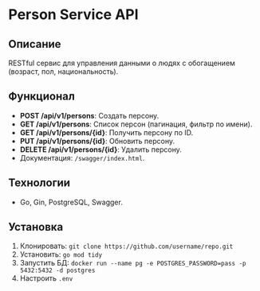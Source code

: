 # Person Service API

## Описание
RESTful сервис для управления данными о людях с обогащением (возраст, пол, национальность).

## Функционал
- **POST /api/v1/persons**: Создать персону.
- **GET /api/v1/persons**: Список персон (пагинация, фильтр по имени).
- **GET /api/v1/persons/{id}**: Получить персону по ID.
- **PUT /api/v1/persons/{id}**: Обновить персону.
- **DELETE /api/v1/persons/{id}**: Удалить персону.
- Документация: `/swagger/index.html`.

## Технологии
- Go, Gin, PostgreSQL, Swagger.

## Установка
1. Клонировать: `git clone https://github.com/username/repo.git`
2. Установить: `go mod tidy`
3. Запустить БД: `docker run --name pg -e POSTGRES_PASSWORD=pass -p 5432:5432 -d postgres`
4. Настроить `.env`
